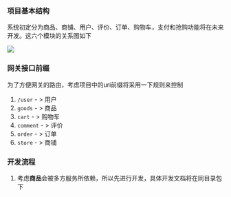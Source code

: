 ### 项目基本结构

系统初定分为商品、商铺、用户、评价、订单、购物车，支付和抢购功能将在未来开发。这六个模块的关系图如下

![](https://cq-note.oss-cn-hangzhou.aliyuncs.com/202406271642573.png)



### 网关接口前缀

为了方便网关的路由，考虑项目中的uri前缀将采用一下规则来控制

1. `/user` - > 用户
2. `goods` - > 商品
3. `cart` - > 购物车
4. `comment` - > 评价
5. `order` - > 订单
6. `store` - > 商铺



### 开发流程

1. 考虑**商品**会被多方服务所依赖，所以先进行开发，具体开发文档将在同目录包下

